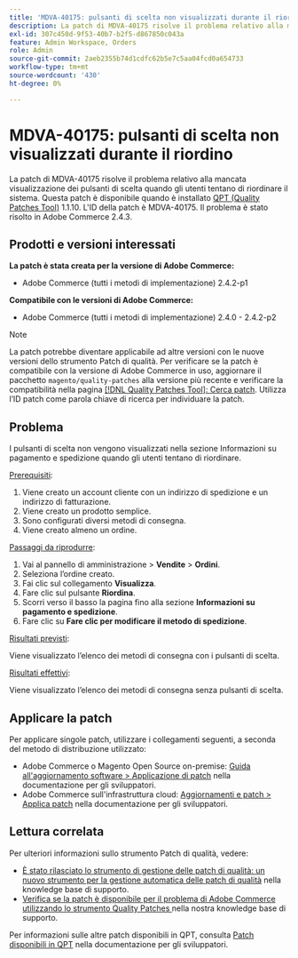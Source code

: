 ```yaml
---
title: 'MDVA-40175: pulsanti di scelta non visualizzati durante il riordino'
description: La patch di MDVA-40175 risolve il problema relativo alla mancata visualizzazione dei pulsanti di scelta quando gli utenti tentano di riordinare il sistema. Questa patch è disponibile quando è installato [Quality Patches Tool (QPT)](/help/announcements/adobe-commerce-announcements/magento-quality-patches-released-new-tool-to-self-serve-quality-patches.md) 1.1.10. L'ID della patch è MDVA-40175. Il problema è stato risolto in Adobe Commerce 2.4.3.
exl-id: 307c450d-9f53-40b7-b2f5-d867850c043a
feature: Admin Workspace, Orders
role: Admin
source-git-commit: 2aeb2355b74d1cdfc62b5e7c5aa04fcd0a654733
workflow-type: tm+mt
source-wordcount: '430'
ht-degree: 0%

---
```


# MDVA-40175: pulsanti di scelta non visualizzati durante il riordino

La patch di MDVA-40175 risolve il problema relativo alla mancata visualizzazione dei pulsanti di scelta quando gli utenti tentano di riordinare il sistema. Questa patch è disponibile quando è installato [QPT (Quality Patches Tool)](/help/announcements/adobe-commerce-announcements/magento-quality-patches-released-new-tool-to-self-serve-quality-patches.md) 1.1.10. L&#39;ID della patch è MDVA-40175. Il problema è stato risolto in Adobe Commerce 2.4.3.

## Prodotti e versioni interessati

**La patch è stata creata per la versione di Adobe Commerce:**

* Adobe Commerce (tutti i metodi di implementazione) 2.4.2-p1

**Compatibile con le versioni di Adobe Commerce:**

* Adobe Commerce (tutti i metodi di implementazione) 2.4.0 - 2.4.2-p2

>[!NOTE]
>
>La patch potrebbe diventare applicabile ad altre versioni con le nuove versioni dello strumento Patch di qualità. Per verificare se la patch è compatibile con la versione di Adobe Commerce in uso, aggiornare il pacchetto `magento/quality-patches` alla versione più recente e verificare la compatibilità nella pagina [[!DNL Quality Patches Tool]: Cerca patch](https://experienceleague.adobe.com/tools/commerce-quality-patches/index.html). Utilizza l’ID patch come parola chiave di ricerca per individuare la patch.

## Problema

I pulsanti di scelta non vengono visualizzati nella sezione Informazioni su pagamento e spedizione quando gli utenti tentano di riordinare.

<u>Prerequisiti</u>:

1. Viene creato un account cliente con un indirizzo di spedizione e un indirizzo di fatturazione.
1. Viene creato un prodotto semplice.
1. Sono configurati diversi metodi di consegna.
1. Viene creato almeno un ordine.

<u>Passaggi da riprodurre</u>:

1. Vai al pannello di amministrazione > **Vendite** > **Ordini**.
1. Seleziona l’ordine creato.
1. Fai clic sul collegamento **Visualizza**.
1. Fare clic sul pulsante **Riordina**.
1. Scorri verso il basso la pagina fino alla sezione **Informazioni su pagamento e spedizione**.
1. Fare clic su **Fare clic per modificare il metodo di spedizione**.

<u>Risultati previsti</u>:

Viene visualizzato l’elenco dei metodi di consegna con i pulsanti di scelta.

<u>Risultati effettivi</u>:

Viene visualizzato l’elenco dei metodi di consegna senza pulsanti di scelta.

## Applicare la patch

Per applicare singole patch, utilizzare i collegamenti seguenti, a seconda del metodo di distribuzione utilizzato:

* Adobe Commerce o Magento Open Source on-premise: [Guida all&#39;aggiornamento software > Applicazione di patch](https://experienceleague.adobe.com/en/docs/commerce-operations/tools/quality-patches-tool/usage) nella documentazione per gli sviluppatori.
* Adobe Commerce sull&#39;infrastruttura cloud: [Aggiornamenti e patch > Applica patch](https://experienceleague.adobe.com/en/docs/commerce-cloud-service/user-guide/develop/upgrade/apply-patches) nella documentazione per gli sviluppatori.

## Lettura correlata

Per ulteriori informazioni sullo strumento Patch di qualità, vedere:

* [È stato rilasciato lo strumento di gestione delle patch di qualità: un nuovo strumento per la gestione automatica delle patch di qualità](/help/announcements/adobe-commerce-announcements/magento-quality-patches-released-new-tool-to-self-serve-quality-patches.md) nella knowledge base di supporto.
* [Verifica se la patch è disponibile per il problema di Adobe Commerce utilizzando lo strumento Quality Patches ](/help/support-tools/patches-available-in-qpt-tool/check-patch-for-magento-issue-with-magento-quality-patches.md) nella nostra knowledge base di supporto.

Per informazioni sulle altre patch disponibili in QPT, consulta [Patch disponibili in QPT](https://experienceleague.adobe.com/tools/commerce-quality-patches/index.html) nella documentazione per gli sviluppatori.
